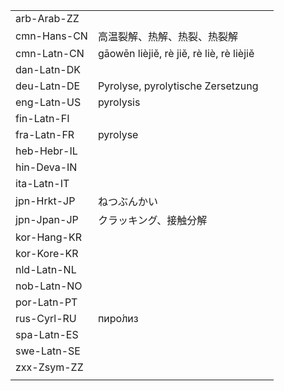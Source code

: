 | | | |
|-|-|-|
| arb-Arab-ZZ |  |  |
| cmn-Hans-CN | 高温裂解、热解、热裂、热裂解 |  |
| cmn-Latn-CN | gāowēn lièjiě, rè jiě, rè liè, rè lièjiě |  |
| dan-Latn-DK |  |  |
| deu-Latn-DE | Pyrolyse, pyrolytische Zersetzung |  |
| eng-Latn-US | pyrolysis |  |
| fin-Latn-FI |  |  |
| fra-Latn-FR | pyrolyse |  |
| heb-Hebr-IL |  |  |
| hin-Deva-IN |  |  |
| ita-Latn-IT |  |  |
| jpn-Hrkt-JP | ねつぶんかい |  |
| jpn-Jpan-JP | クラッキング、接触分解 |  |
| kor-Hang-KR |  |  |
| kor-Kore-KR |  |  |
| nld-Latn-NL |  |  |
| nob-Latn-NO |  |  |
| por-Latn-PT |  |  |
| rus-Cyrl-RU | пиро́лиз |  |
| spa-Latn-ES |  |  |
| swe-Latn-SE |  |  |
| zxx-Zsym-ZZ |  |  |
|  |  |  |
